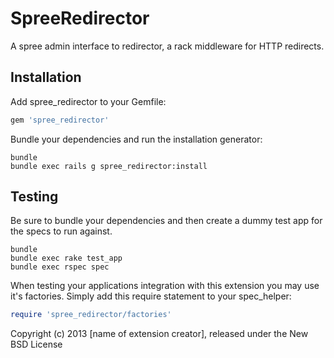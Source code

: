 SpreeRedirector
===============

A spree admin interface to redirector, a rack middleware for HTTP redirects.

Installation
------------

Add spree_redirector to your Gemfile:

```ruby
gem 'spree_redirector'
```

Bundle your dependencies and run the installation generator:

```shell
bundle
bundle exec rails g spree_redirector:install
```

Testing
-------

Be sure to bundle your dependencies and then create a dummy test app for the specs to run against.

```shell
bundle
bundle exec rake test_app
bundle exec rspec spec
```

When testing your applications integration with this extension you may use it's factories.
Simply add this require statement to your spec_helper:

```ruby
require 'spree_redirector/factories'
```

Copyright (c) 2013 [name of extension creator], released under the New BSD License
